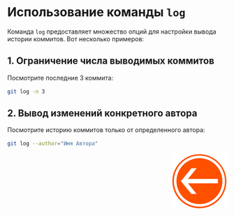 # Использование команды `log`

Команда `log` предоставляет множество опций для настройки вывода истории коммитов. Вот несколько примеров:

## 1. Ограничение числа выводимых коммитов

Посмотрите последние 3 коммита:

```bash
git log -n 3
```

## 2. Вывод изменений конкретного автора

Посмотрите историю коммитов только от определенного автора:

```bash
git log --author="Имя Автора"
```

<div style="text-align: right;">

  [![Перейти к основному файлу](../img/Back-button.png)](../README.md)

</div>